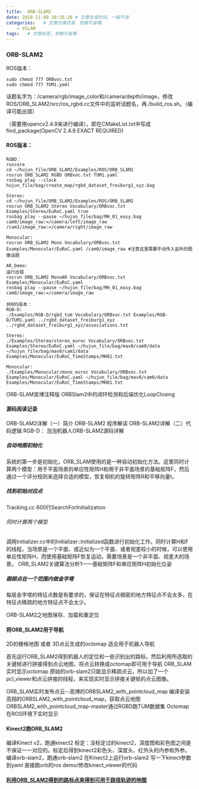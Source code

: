 ```yaml
---
title:  ORB-SLAM2
date: 2018-11-09 18:35:26 # 文章生成时间，一般不改
categories:   # 文章分类目录，参数可省略
    - VSLAM
tags:   # 文章标签，参数可省略
---
```

### ORB-SLAM2

ROS版本：
```
sudo chmod 777 ORBvoc.txt
sudo chmod 777 TUM1.yaml
```
<!--more-->

话题名字为：/camera/rgb/image_color和/camera/depth/image，修改ROS/ORB_SLAM2/src/ros_rgbd.cc文件中的监听话题名，再./build_ros.sh。（编译可能出错）

（需要用opencv2.4.9来进行编译），即在CMakeList.txt中写成
find_package(OpenCV 2.4.9 EXACT REQUIRED)


#### ROS版本：
```
RGBD：
roscore
cd ~/hujun_file/ORB_SLAM2/Examples/ROS/ORB_SLAM2
rosrun ORB_SLAM2 RGBD ORBvoc.txt TUM1.yaml
rosbag play --clock hujun_file/bag/create_map/rgbd_dataset_freiburg1_xyz.bag

Stereo:
cd ~/hujun_file/ORB_SLAM2/Examples/ROS/ORB_SLAM2
rosrun ORB_SLAM2 Stereo Vocabulary/ORBvoc.txt Examples/Stereo/EuRoC.yaml true
rosbag play --pause ~/hujun_file/bag/MH_01_easy.bag cam0/image_raw:=/camera/left/image_raw /cam1/image_raw:=/camera/right/image_raw

Monocular:
rosrun ORB_SLAM2 Mono Vocabulary/ORBvoc.txt Examples/Monocular/EuRoC.yaml /cam0/image_raw #注意这里需要手动传入监听的图像话题

AR_Demo:
运行出错
rosrun ORB_SLAM2 MonoAR Vocabulary/ORBvoc.txt Examples/Monocular/EuRoC.yaml
rosbag play --pause ~/hujun_file/bag/MH_01_easy.bag cam0/image_raw:=/camera/image_raw

非ROS版本：
RGB-D:
./Examples/RGB-D/rgbd_tum Vocabulary/ORBvoc.txt Examples/RGB-D/TUM1.yaml ../rgbd_dataset_freiburg1_xyz ../rgbd_dataset_freiburg1_xyz/associations.txt

Stereo:
./Examples/Stereo/stereo_euroc Vocabulary/ORBvoc.txt Examples/Stereo/EuRoC.yaml ~/hujun_file/bag/mav0/cam0/data ~/hujun_file/bag/mav0/cam1/data Examples/Monocular/EuRoC_TimeStamps/MH01.txt

Monocular:
./Examples/Monocular/mono_euroc Vocabulary/ORBvoc.txt Examples/Monocular/EuRoC.yaml ~/hujun_file/bag/mav0/cam0/data Examples/Monocular/EuRoC_TimeStamps/MH01.txt
```

ORB-SLAM吴博注释版
ORBSlam2中的闭环检测和后端优化LoopClosing

#### 源码阅读记录
ORB-SLAM2详解（一）简介
ORB-SLAM2 程序解读
ORB-SLAM2详解（二）代码逻辑
RGB-D： 泡泡机器人ORB-SLAM2源码详解

##### 自动地图初始化
系统的第一步是初始化，ORB_SLAM使用的是一种自动初始化方法。这里同时计算两个模型：用于平面场景的单应性矩阵H和用于非平面场景的基础矩阵F，然后通过一个评分规则来选择合适的模型，恢复相机的旋转矩阵R和平移向量t。
##### 找到初始对应点
Tracking.cc 600行SearchForInitialization
###### 同时计算两个模型
调用Initializer.cc中的Initializer::Initialized函数进行初始化工作。同时计算H和F的线程，当场景是一个平面、或近似为一个平面、或者视差较小的时候，可以使用单应性矩阵H，而使用基础矩阵F恢复运动，需要场景是一个非平面、视差大的场景。 ORB_SLAM2关键算法分析1——基础矩阵F和单应矩阵H初始化位姿
##### 跟踪点在一个范围内做金字塔
每层金字塔的特征点数是有要求的，保证在特征点稠密的地方特征点不会太多，在特征点稀疏的地方特征点不会太少。

ORB-SLAM2之地图保存、加载和重定位

#### 将ORB_SLAM2用于导航
2D的栅格地图 或者 3D点云生成的octomap 适合用于机器人导航

首先运行ORB_SLAM2得到机器人的定位和一些识别出的路标。然后利用所选取的关键帧进行拼接得到点云地图，将点云转换成octomap即可用于导航
ORB_SLAM实时显示octomap
原始的orb-slam2只能显示稀疏点云，所以加了一个pcl_viewer和点云拼接的线程，来实现实时显示拼接关键帧的点云图像。

ORB_SLAM实时发布点云--高博的ORBSLAM2_with_pointcloud_map
编译安装高翔的ORBSLAM2_with_pointcloud_map，获取点云地图
ORBSLAM2_with_pointcloud_map-master通过RGBD跑TUM数据集
Octomap 在ROS环境下实时显示
#### Kinect2跑ORB_SLAM2
编译Kinect v2，跑通kinect2
标定：没标定过的kinect2，深度图和彩色图之间是不保证一一对应的。标定后得到kinect2彩色头、深度头、红外头的内参和外参。
编译orb-slam2，跑通orb-slam2
在Kinect2上运行orb-slam2
写一下kinect参数到yaml
直接跑orb的ros demo/修改kinect_viewer的代码
#### [利用ORB_SLAM2得到的路标点来得到可用于路径轨迹的地图](https://www.zhihu.com/question/68430075/answer/265121749)